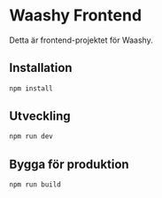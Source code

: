 # Waashy Frontend

Detta är frontend-projektet för Waashy.

## Installation

```bash
npm install
```

## Utveckling

```bash
npm run dev
```

## Bygga för produktion

```bash
npm run build
```
